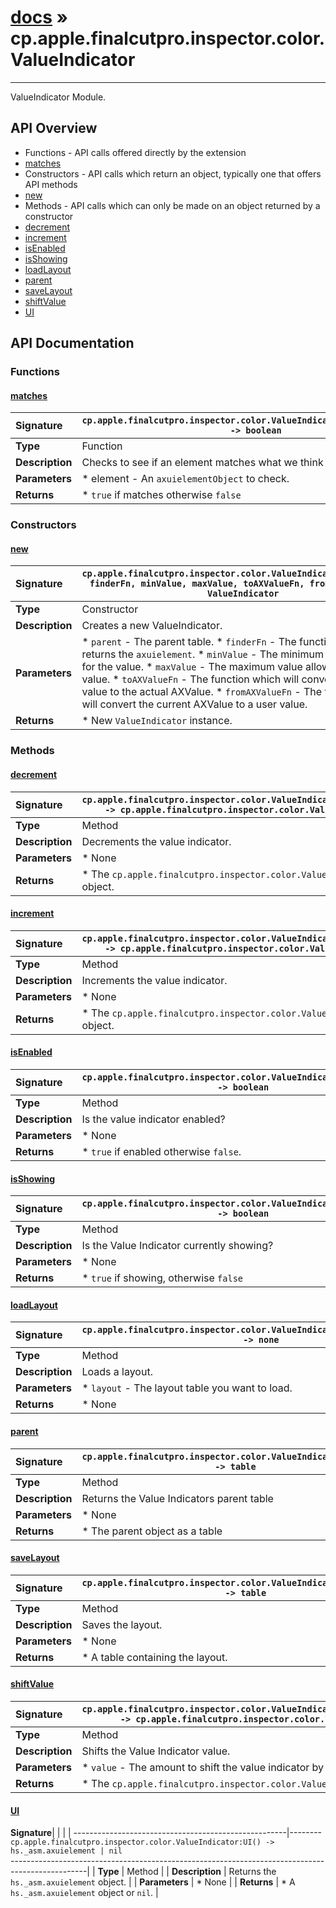 # [docs](index.md) » cp.apple.finalcutpro.inspector.color.ValueIndicator
---

ValueIndicator Module.

## API Overview
* Functions - API calls offered directly by the extension
 * [matches](#matches)
* Constructors - API calls which return an object, typically one that offers API methods
 * [new](#new)
* Methods - API calls which can only be made on an object returned by a constructor
 * [decrement](#decrement)
 * [increment](#increment)
 * [isEnabled](#isenabled)
 * [isShowing](#isshowing)
 * [loadLayout](#loadlayout)
 * [parent](#parent)
 * [saveLayout](#savelayout)
 * [shiftValue](#shiftvalue)
 * [UI](#ui)

## API Documentation

### Functions

#### [matches](#matches)
| <span style="float: left;">**Signature**</span> | <span style="float: left;">`cp.apple.finalcutpro.inspector.color.ValueIndicator.matches(element) -> boolean` </span>                                                          |
| -----------------------------------------------------|---------------------------------------------------------------------------------------------------------|
| **Type**                                             | Function                                                                                         |
| **Description**                                      | Checks to see if an element matches what we think it should be.                                                                                         |
| **Parameters**                                       |  * element - An `axuielementObject` to check.                                       |
| **Returns**                                          |  * `true` if matches otherwise `false`                                                |

### Constructors

#### [new](#new)
| <span style="float: left;">**Signature**</span> | <span style="float: left;">`cp.apple.finalcutpro.inspector.color.ValueIndicator.new(parent, finderFn, minValue, maxValue, toAXValueFn, fromAXValueFn) -> ValueIndicator` </span>                                                          |
| -----------------------------------------------------|---------------------------------------------------------------------------------------------------------|
| **Type**                                             | Constructor                                                                                         |
| **Description**                                      | Creates a new ValueIndicator.                                                                                         |
| **Parameters**                                       |  * `parent`         - The parent table. * `finderFn`       - The function which returns the `axuielement`. * `minValue`       - The minimum value allowed for the value. * `maxValue`       - The maximum value allowed for the value. * `toAXValueFn`    - The function which will convert the user value to the actual AXValue. * `fromAXValueFn`  - The function which will convert the current AXValue to a user value.                                       |
| **Returns**                                          |  * New `ValueIndicator` instance.                                                |

### Methods

#### [decrement](#decrement)
| <span style="float: left;">**Signature**</span> | <span style="float: left;">`cp.apple.finalcutpro.inspector.color.ValueIndicator:decrement() -> cp.apple.finalcutpro.inspector.color.ValueIndicator` </span>                                                          |
| -----------------------------------------------------|---------------------------------------------------------------------------------------------------------|
| **Type**                                             | Method                                                                                         |
| **Description**                                      | Decrements the value indicator.                                                                                         |
| **Parameters**                                       |  * None                                       |
| **Returns**                                          |  * The `cp.apple.finalcutpro.inspector.color.ValueIndicator` object.                                                |

#### [increment](#increment)
| <span style="float: left;">**Signature**</span> | <span style="float: left;">`cp.apple.finalcutpro.inspector.color.ValueIndicator:increment() -> cp.apple.finalcutpro.inspector.color.ValueIndicator` </span>                                                          |
| -----------------------------------------------------|---------------------------------------------------------------------------------------------------------|
| **Type**                                             | Method                                                                                         |
| **Description**                                      | Increments the value indicator.                                                                                         |
| **Parameters**                                       |  * None                                       |
| **Returns**                                          |  * The `cp.apple.finalcutpro.inspector.color.ValueIndicator` object.                                                |

#### [isEnabled](#isenabled)
| <span style="float: left;">**Signature**</span> | <span style="float: left;">`cp.apple.finalcutpro.inspector.color.ValueIndicator:isEnabled() -> boolean` </span>                                                          |
| -----------------------------------------------------|---------------------------------------------------------------------------------------------------------|
| **Type**                                             | Method                                                                                         |
| **Description**                                      | Is the value indicator enabled?                                                                                         |
| **Parameters**                                       |  * None                                       |
| **Returns**                                          |  * `true` if enabled otherwise `false`.                                                |

#### [isShowing](#isshowing)
| <span style="float: left;">**Signature**</span> | <span style="float: left;">`cp.apple.finalcutpro.inspector.color.ValueIndicator:isShowing() -> boolean` </span>                                                          |
| -----------------------------------------------------|---------------------------------------------------------------------------------------------------------|
| **Type**                                             | Method                                                                                         |
| **Description**                                      | Is the Value Indicator currently showing?                                                                                         |
| **Parameters**                                       |  * None                                       |
| **Returns**                                          |  * `true` if showing, otherwise `false`                                                |

#### [loadLayout](#loadlayout)
| <span style="float: left;">**Signature**</span> | <span style="float: left;">`cp.apple.finalcutpro.inspector.color.ValueIndicator:loadLayout(layout) -> none` </span>                                                          |
| -----------------------------------------------------|---------------------------------------------------------------------------------------------------------|
| **Type**                                             | Method                                                                                         |
| **Description**                                      | Loads a layout.                                                                                         |
| **Parameters**                                       |  * `layout` - The layout table you want to load.                                       |
| **Returns**                                          |  * None                                                |

#### [parent](#parent)
| <span style="float: left;">**Signature**</span> | <span style="float: left;">`cp.apple.finalcutpro.inspector.color.ValueIndicator:parent() -> table` </span>                                                          |
| -----------------------------------------------------|---------------------------------------------------------------------------------------------------------|
| **Type**                                             | Method                                                                                         |
| **Description**                                      | Returns the Value Indicators parent table                                                                                         |
| **Parameters**                                       |  * None                                       |
| **Returns**                                          |  * The parent object as a table                                                |

#### [saveLayout](#savelayout)
| <span style="float: left;">**Signature**</span> | <span style="float: left;">`cp.apple.finalcutpro.inspector.color.ValueIndicator:saveLayout() -> table` </span>                                                          |
| -----------------------------------------------------|---------------------------------------------------------------------------------------------------------|
| **Type**                                             | Method                                                                                         |
| **Description**                                      | Saves the layout.                                                                                         |
| **Parameters**                                       |  * None                                       |
| **Returns**                                          |  * A table containing the layout.                                                |

#### [shiftValue](#shiftvalue)
| <span style="float: left;">**Signature**</span> | <span style="float: left;">`cp.apple.finalcutpro.inspector.color.ValueIndicator:shiftValue(value) -> cp.apple.finalcutpro.inspector.color.ValueIndicator` </span>                                                          |
| -----------------------------------------------------|---------------------------------------------------------------------------------------------------------|
| **Type**                                             | Method                                                                                         |
| **Description**                                      | Shifts the Value Indicator value.                                                                                         |
| **Parameters**                                       |  * `value` - The amount to shift the value indicator by as a number.                                       |
| **Returns**                                          |  * The `cp.apple.finalcutpro.inspector.color.ValueIndicator` object.                                                |

#### [UI](#ui)
| <span style="float: left;">**Signature**</span> | <span style="float: left;">`cp.apple.finalcutpro.inspector.color.ValueIndicator:UI() -> hs._asm.axuielement | nil` </span>                                                          |
| -----------------------------------------------------|---------------------------------------------------------------------------------------------------------|
| **Type**                                             | Method                                                                                         |
| **Description**                                      | Returns the `hs._asm.axuielement` object.                                                                                         |
| **Parameters**                                       |  * None                                       |
| **Returns**                                          |  * A `hs._asm.axuielement` object or `nil`.                                                |

